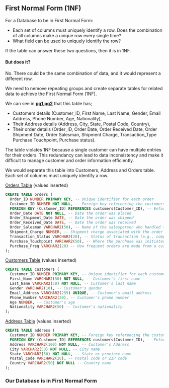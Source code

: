## First Normal Form (1NF)
For a Database to be in First Normal Form:
- Each set of columns must uniquely identify a row. Does the combination of all columns make a unique row every single time?
- What field can be used to uniquely identify the row?
  
If the table can answer these two questions, then it is in 1NF.



#### But does it?

No.
There could be the same combination of data, and it would represent a different row.

We need to nemove repeating groups and create separate tables for related data to achieve the First Normal Form (1NF).

We can see in [**pg1**](https://github.com/Teekafey/DATABASE-NORMALIZATION/blob/main/DN_files/Cust_orders%201.jpg),[**pg2**](https://github.com/Teekafey/DATABASE-NORMALIZATION/blob/main/DN_files/Cust_orders%202.jpg) that this table has;
- Customers details (Customer_ID, First Name,	Last Name,	Gender, Email Address, Phone Number, Age, Nationality),
- Their Address details (Address, City, State, Postal Code, Country),
- Their order details (Order_ID,	Order Date,	Order Received Date,	Order Shipment Date, Order Salesman, Shipment Charge, Transaction_Type	Purchase Touchpoint,	Purchase status).


The table violates 1NF because a single customer can have multiple entries for their orders. This redundancy can lead to data inconsistency and make it difficult to manage customer and order information efficiently.


We would separate this table into Customers, Address and Orders table.
Each set of columns must uniquely identify a row.

[Orders Table](https://github.com/Teekafey/DATABASE-NORMALIZATION/blob/main/DN_files/orders.jpg) (values inserted)
```SQL
CREATE TABLE orders (
  Order_ID NUMBER PRIMARY KEY, -- Unique identifier for each order
  Customer_ID NUMBER NOT NULL, -- Foreign key referencing the customers table (assuming a one-to-many relationship
  FOREIGN KEY (Customer_ID) REFERENCES customers(Customer_ID), -- Enforces relationship
  Order_Date DATE NOT NULL, -- Date the order was placed
  Order_Shipment_Date DATE, -- Date the order was shipped 
  Order_Received_Date DATE, -- Date the order was received 
  Order_Salesman VARCHAR2(50), -- Name of the salesperson who handled the order 
  Shipment_Charge NUMBER, -- Shipment charge associated with the order 
  Transaction_Status VARCHAR2(20), -- Status of transaction (e.g., complete, cancelled) --Chagned from Transaction_Type
  Purchase_Touchpoint VARCHAR2(50), -- Where the purchase was initiated (e.g phone(app) or desktop(web app))
  Purchase_Freq VARCHAR2(20) -- How frequent orders are made from a customer --Changed from Purchase_Status
);
```
[Customers Table](https://github.com/Teekafey/DATABASE-NORMALIZATION/blob/main/DN_files/customers.jpg) (values inserted)
```SQL
CREATE TABLE customers (
  Customer_ID NUMBER PRIMARY KEY, -- Unique identifier for each customer 
  First_Name VARCHAR2(50) NOT NULL, -- Customer's first name 
  Last_Name VARCHAR2(50) NOT NULL, -- Customer's last name 
  Gender VARCHAR2(10), -- Customer's gender 
  Email_Address VARCHAR2(255) UNIQUE, -- Customer's email address 
  Phone_Number VARCHAR2(20), -- Customer's phone number 
  Age NUMBER, -- Customer's age
  Nationality VARCHAR2(50) -- Customer's nationality 
);
```

[Address Table](https://github.com/Teekafey/DATABASE-NORMALIZATION/blob/main/DN_files/address.jpg) (values inserted)
```SQL
CREATE TABLE address (
  Customer_ID NUMBER PRIMARY KEY, -- Foreign key referencing the customers table (assuming a one-to-one relationship)
  FOREIGN KEY (Customer_ID) REFERENCES customers(Customer_ID), -- Enforces relationship
  Address VARCHAR2(100) NOT NULL, -- Customer's Address
  City VARCHAR2(50) NOT NULL, -- City name
  State VARCHAR2(50) NOT NULL, -- State or province name
  Postal_Code VARCHAR2(20), -- Postal code or ZIP code
  Country VARCHAR2(50) NOT NULL -- Country name
);
```
### Our Database is in First Normal Form

